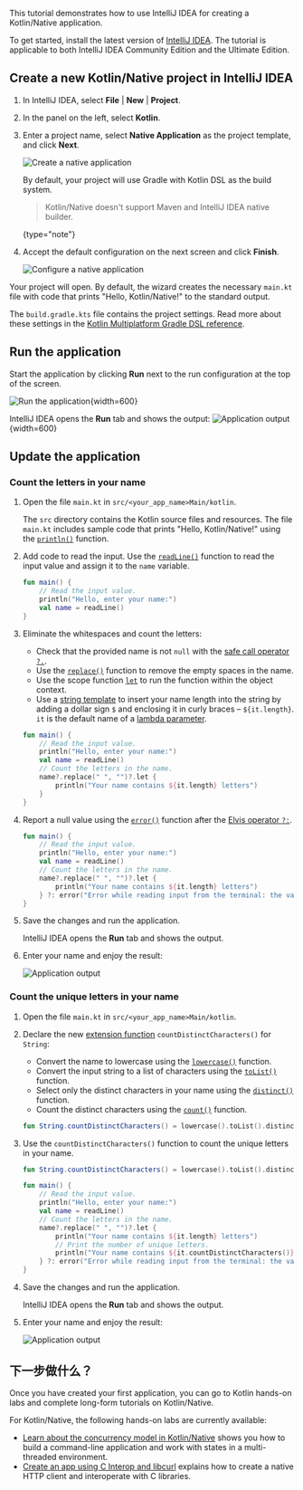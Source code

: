 [//]: # (title: Kotlin/Native 入门——在 IntelliJ IDEA 中)

This tutorial demonstrates how to use IntelliJ IDEA for creating a Kotlin/Native application.

To get started, install the latest version of [IntelliJ IDEA](https://www.jetbrains.com/idea/download/index.html). The tutorial is applicable to both IntelliJ IDEA Community Edition and the Ultimate Edition.

## Create a new Kotlin/Native project in IntelliJ IDEA

1. In IntelliJ IDEA, select **File** \| **New** \| **Project**.
2. In the panel on the left, select **Kotlin**.
3. Enter a project name, select **Native Application** as the project template, and click **Next**.

   ![Create a native application](native-new-project-intellij-1.png)

   By default, your project will use Gradle with Kotlin DSL as the build system.
   > Kotlin/Native doesn't support Maven and IntelliJ IDEA native builder.
   >
   {type="note"}

4. Accept the default configuration on the next screen and click **Finish**.

   ![Configure a native application](native-new-project-intellij-2.png)

Your project will open. By default, the wizard creates the necessary `main.kt` file with code that prints "Hello, Kotlin/Native!" to the standard output.

The `build.gradle.kts` file contains the project settings. Read more about these settings in the [Kotlin Multiplatform Gradle DSL reference](mpp-dsl-reference.md).

## Run the application

Start the application by clicking **Run** next to the run configuration at the top of the screen.

![Run the application](native-run-app.png){width=600}

IntelliJ IDEA opens the **Run** tab and shows the output:
![Application output](native-output-1.png){width=600}

## Update the application

### Count the letters in your name

1. Open the file `main.kt` in `src/<your_app_name>Main/kotlin`.

   The `src` directory contains the Kotlin source files and resources. The file `main.kt` includes sample code that prints "Hello, Kotlin/Native!" using the [`println()`](https://kotlinlang.org/api/latest/jvm/stdlib/stdlib/kotlin.io/println.html) function.

2. Add code to read the input. Use the [`readLine()`](https://kotlinlang.org/api/latest/jvm/stdlib/kotlin.io/read-line.html) function to read the input value and assign it to the `name` variable.

   ```kotlin
   fun main() {
       // Read the input value.
       println("Hello, enter your name:")
       val name = readLine()
   }
   ```

3. Eliminate the whitespaces and count the letters:
   * Check that the provided name is not `null` with the [safe call operator `?.`](null-safety.md#安全的调用).
   * Use the [`replace()`](https://kotlinlang.org/api/latest/jvm/stdlib/kotlin.text/replace.html) function to remove the empty spaces in the name.
   * Use the scope function [`let`](scope-functions.md#let) to run the function within the object context. 
   * Use a [string template](basic-types.md#字符串模板) to insert your name length into the string by adding a dollar sign `$` and enclosing it in curly braces – `${it.length}`.
     `it` is the default name of a [lambda parameter](coding-conventions.md#lambda-表达式参数).

   ```kotlin
   fun main() {
       // Read the input value.
       println("Hello, enter your name:")
       val name = readLine()
       // Count the letters in the name.
       name?.replace(" ", "")?.let {
           println("Your name contains ${it.length} letters")
       }
   }
   ```

4. Report a null value using the [`error()`](https://kotlinlang.org/api/latest/jvm/stdlib/kotlin/error.html) function after the [Elvis operator `?:`](null-safety.md#elvis-操作符).

   ```kotlin
   fun main() {
       // Read the input value.
       println("Hello, enter your name:")
       val name = readLine()
       // Count the letters in the name.
       name?.replace(" ", "")?.let {
           println("Your name contains ${it.length} letters")
       } ?: error("Error while reading input from the terminal: the value can't be null.")
   }
   ```

5. Save the changes and run the application.

   IntelliJ IDEA opens the **Run** tab and shows the output.

6. Enter your name and enjoy the result:

   ![Application output](native-output-2.png)

### Count the unique letters in your name

1. Open the file `main.kt` in `src/<your_app_name>Main/kotlin`.

2. Declare the new [extension function](extensions.md#扩展函数) `countDistinctCharacters()` for `String`:

   * Convert the name to lowercase using the [`lowercase()`](https://kotlinlang.org/api/latest/jvm/stdlib/kotlin.text/lowercase.html) function.
   * Convert the input string to a list of characters using the [`toList()`](https://kotlinlang.org/api/latest/jvm/stdlib/kotlin.text/to-list.html) function.
   * Select only the distinct characters in your name using the [`distinct()`](https://kotlinlang.org/api/latest/jvm/stdlib/kotlin.collections/distinct.html) function.
   * Count the distinct characters using the [`count()`](https://kotlinlang.org/api/latest/jvm/stdlib/kotlin.collections/count.html) function.

   ```kotlin
   fun String.countDistinctCharacters() = lowercase().toList().distinct().count()
   ```

3. Use the `countDistinctCharacters()` function to count the unique letters in your name.

   ```kotlin
   fun String.countDistinctCharacters() = lowercase().toList().distinct().count()

   fun main() {
       // Read the input value.
       println("Hello, enter your name:")
       val name = readLine()
       // Count the letters in the name.
       name?.replace(" ", "")?.let {
           println("Your name contains ${it.length} letters")
           // Print the number of unique letters.
           println("Your name contains ${it.countDistinctCharacters()} unique letters")
       } ?: error("Error while reading input from the terminal: the value can't be null.")
   }
   ```

3. Save the changes and run the application.

   IntelliJ IDEA opens the **Run** tab and shows the output.

4. Enter your name and enjoy the result:

   ![Application output](native-output-3.png)

## 下一步做什么？

Once you have created your first application, you can go to Kotlin hands-on labs and complete long-form tutorials on Kotlin/Native. 

For Kotlin/Native, the following hands-on labs are currently available:

* [Learn about the concurrency model in Kotlin/Native](https://play.kotlinlang.org/hands-on/Kotlin%20Native%20Concurrency/00_Introduction) shows you how to build a command-line application and work with states in a multi-threaded environment.
* [Create an app using C Interop and libcurl](native-app-with-c-and-libcurl.md) explains how to create a native HTTP client and interoperate with C libraries.